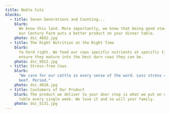 ```yaml
---
title: Noble Cuts
blocks:
  - title: Seven Generations and Counting...
    blurb:
      We know this land. More importantly, we know that being good stewards of
      our Century Farm puts a better product on your dinner table.
    photo: dsc_4692.jpg
  - title: The Right Nutrition at the Right Time
    blurb:
      Ya herd right. We feed our cows specific nutrients at specific times to
      ensure they mature into the best darn cows they can be.
    photo: dsc_5012.jpg
  - title: Stress-free Cows
    blurb:
      "We care for our cattle in every sense of the word. Less stress = better
      beef. Period."
    photo: dsc_4810.jpg
  - title: Customers of Our Product
    blurb: The product we deliver to your door step is what we put on our family
      table every single week. We love it and so will your family.
    photo: dsc_5131.jpg
---
```

